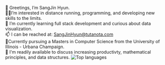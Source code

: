  👋 Greetings, I’m SangJin Hyun.\
 🏃‍♂️I’m interested in distance running, programming, and developing new skills to the limits.\
 🌱 I’m currently learning full stack development and curious about data visualization. \
 📫 I can be reached at: SangJinHyun@tutanota.com\
 📓Currently pursuing a Masters in Computer Science from the University of Illinois - Urbana Champaign.\
 💬 I'm readily available to discuss increasing productivty, mathematical principles, and data structures.
![Top languages](https://github-readme-stats.vercel.app/api/top-langs/?username=SangJinHyun)

<!---
SangJinHyun/SangJinHyun is a ✨ special ✨ repository because its `README.md` (this file) appears on your GitHub profile.
You can click the Preview link to take a look at your changes.
--->
